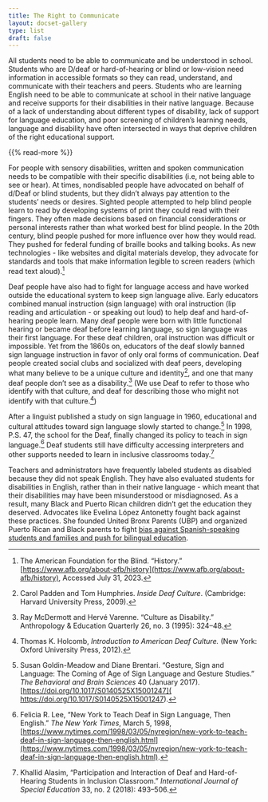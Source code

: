 ```yaml
---
title: The Right to Communicate
layout: docset-gallery
type: list
draft: false
---
```


All students need to be able to communicate and be understood in school. Students who are D/deaf or hard-of-hearing or blind or low-vision need information in accessible formats so they can read, understand, and communicate with their teachers and peers. Students who are learning English need  to be able to communicate at school in their native language and receive supports for their disabilities in their native language. Because of a lack of understanding about different types of disability, lack of support for language education, and poor screening of children’s learning needs, language and disability have often intersected in ways that deprive children of the right educational support.

{{% read-more %}}

For people with sensory disabilities, written and spoken communication needs to be compatible with their specific disabilities (i.e, not being able to see or hear). At times, nondisabled people have advocated on behalf of d/Deaf or blind students, but they didn’t always pay attention to the students’ needs or desires. Sighted people attempted to help blind people learn to read by developing systems of print they could read with their fingers. They often made decisions based on financial considerations or personal interests rather than what worked best for blind people. In the 20th century, blind people pushed for more influence over how they would read. They pushed for federal funding of braille books and talking books. As new technologies - like websites and digital materials develop, they advocate for standards and tools that make information legible to screen readers (which read text aloud).[^1]

Deaf people have also had to fight for language access and have worked outside the educational system to keep sign language alive. Early educators combined manual instruction (sign language) with oral instruction (lip reading and articulation - or speaking out loud) to help deaf and hard-of-hearing people learn. Many deaf people were born with little functional hearing or became deaf before learning language, so sign language was their first language. For these deaf children, oral instruction was difficult or impossible. Yet from the 1860s on, educators of the deaf slowly banned sign language instruction in favor of only oral forms of communication. Deaf people created social clubs and socialized with deaf peers, developing what many believe to be a unique culture and identity[^2], and one that many deaf people don’t see as a disability.[^3] (We use Deaf to refer to those who identify with that culture, and deaf for describing those who might not identify with that culture.[^4])

After a linguist published a study on sign language in 1960, educational and cultural attitudes toward sign language slowly started to change.[^5] In 1998,  P.S. 47, the school for the Deaf, finally changed its policy to teach in sign language.[^6] Deaf students still have difficulty accessing interpreters and other supports needed to learn in inclusive classrooms today.[^7]

Teachers  and administrators have frequently labeled students as disabled because they did not speak English. They have also evaluated students for disabilities in English, rather than in their native language - which meant that their disabilities may have been misunderstood or misdiagnosed. As a result, many Black and Puerto Rican children didn’t get the education they deserved. Advocates like Evelina López Antonetty fought back against these practices. She founded United Bronx Parents (UBP) and organized Puerto Rican and Black parents to fight [bias against Spanish-speaking students and families and push for bilingual education](topics/black-latina-women/united-bronx-parents/).

[^1]: The American Foundation for the Blind. “History.” [https://www.afb.org/about-afb/history](https://www.afb.org/about-afb/history), Accessed July 31, 2023.

[^2]: Carol Padden and Tom Humphries. *Inside Deaf Culture*. (Cambridge: Harvard University Press, 2009).

[^3]: Ray McDermott and Hervé Varenne. “Culture as Disability.” Anthropology & Education Quarterly 26, no. 3 (1995): 324–48.

[^4]: Thomas K. Holcomb, *Introduction to American Deaf Culture.* (New York: Oxford University Press, 2012).

[^5]: Susan Goldin-Meadow and Diane Brentari. “Gesture, Sign and Language: The Coming of Age of Sign Language and Gesture Studies.” *The Behavioral and Brain Sciences* 40 (January 2017). [https://doi.org/10.1017/S0140525X15001247]( https://doi.org/10.1017/S0140525X15001247).

[^6]: Felicia R. Lee, “New York to Teach Deaf in Sign Language, Then English.” *The New York Times*, March 5, 1998, [https://www.nytimes.com/1998/03/05/nyregion/new-york-to-teach-deaf-in-sign-language-then-english.html](https://www.nytimes.com/1998/03/05/nyregion/new-york-to-teach-deaf-in-sign-language-then-english.html).

[^7]: Khallid Alasim, “Participation and Interaction of Deaf and Hard-of-Hearing Students in Inclusion Classroom.” *International Journal of Special Education* 33, no. 2 (2018): 493–506.

